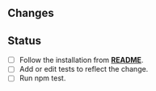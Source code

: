 ## Changes
<!---Describe what changes this PR includes-->

## Status
<!---[x] to fill the check box below-->

- [ ] Follow the installation from <a href="https://github.com/Muunatic/RyU#how-to-use">**README**</a>.
- [ ] Add or edit tests to reflect the change.
- [ ] Run npm test.
